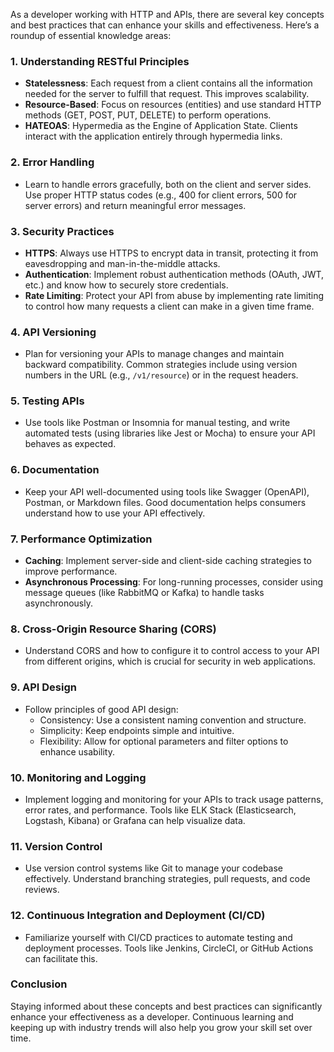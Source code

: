 As a developer working with HTTP and APIs, there are several key concepts and best practices that can enhance your skills and effectiveness. Here’s a roundup of essential knowledge areas:

### 1. **Understanding RESTful Principles**

- **Statelessness**: Each request from a client contains all the information needed for the server to fulfill that request. This improves scalability.
- **Resource-Based**: Focus on resources (entities) and use standard HTTP methods (GET, POST, PUT, DELETE) to perform operations.
- **HATEOAS**: Hypermedia as the Engine of Application State. Clients interact with the application entirely through hypermedia links.

### 2. **Error Handling**

- Learn to handle errors gracefully, both on the client and server sides. Use proper HTTP status codes (e.g., 400 for client errors, 500 for server errors) and return meaningful error messages.

### 3. **Security Practices**

- **HTTPS**: Always use HTTPS to encrypt data in transit, protecting it from eavesdropping and man-in-the-middle attacks.
- **Authentication**: Implement robust authentication methods (OAuth, JWT, etc.) and know how to securely store credentials.
- **Rate Limiting**: Protect your API from abuse by implementing rate limiting to control how many requests a client can make in a given time frame.

### 4. **API Versioning**

- Plan for versioning your APIs to manage changes and maintain backward compatibility. Common strategies include using version numbers in the URL (e.g., `/v1/resource`) or in the request headers.

### 5. **Testing APIs**

- Use tools like Postman or Insomnia for manual testing, and write automated tests (using libraries like Jest or Mocha) to ensure your API behaves as expected.

### 6. **Documentation**

- Keep your API well-documented using tools like Swagger (OpenAPI), Postman, or Markdown files. Good documentation helps consumers understand how to use your API effectively.

### 7. **Performance Optimization**

- **Caching**: Implement server-side and client-side caching strategies to improve performance.
- **Asynchronous Processing**: For long-running processes, consider using message queues (like RabbitMQ or Kafka) to handle tasks asynchronously.

### 8. **Cross-Origin Resource Sharing (CORS)**

- Understand CORS and how to configure it to control access to your API from different origins, which is crucial for security in web applications.

### 9. **API Design**

- Follow principles of good API design:
  - Consistency: Use a consistent naming convention and structure.
  - Simplicity: Keep endpoints simple and intuitive.
  - Flexibility: Allow for optional parameters and filter options to enhance usability.

### 10. **Monitoring and Logging**

- Implement logging and monitoring for your APIs to track usage patterns, error rates, and performance. Tools like ELK Stack (Elasticsearch, Logstash, Kibana) or Grafana can help visualize data.

### 11. **Version Control**

- Use version control systems like Git to manage your codebase effectively. Understand branching strategies, pull requests, and code reviews.

### 12. **Continuous Integration and Deployment (CI/CD)**

- Familiarize yourself with CI/CD practices to automate testing and deployment processes. Tools like Jenkins, CircleCI, or GitHub Actions can facilitate this.

### Conclusion

Staying informed about these concepts and best practices can significantly enhance your effectiveness as a developer. Continuous learning and keeping up with industry trends will also help you grow your skill set over time.